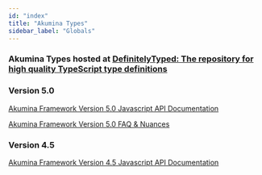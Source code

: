 ```yaml
---
id: "index"
title: "Akumina Types"
sidebar_label: "Globals"
---
```

### Akumina Types hosted at [DefinitelyTyped: The repository for high quality TypeScript type definitions](https://github.com/DefinitelyTyped/DefinitelyTyped)

### Version 5.0

[Akumina Framework Version 5.0 Javascript API Documentation](api/5-0-0/index.md)

[Akumina Framework Version 5.0 FAQ & Nuances](api/5-0-0/AK-FAQ-5-0.md)

### Version 4.5

[Akumina Framework Version 4.5 Javascript API Documentation](api/4-5-0/index.md)